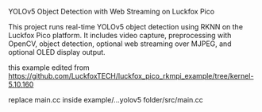 YOLOv5 Object Detection with Web Streaming on Luckfox Pico

This project runs real-time YOLOv5 object detection using RKNN on the Luckfox Pico platform. It includes video capture, preprocessing with OpenCV, object detection, optional web streaming over MJPEG, and optional OLED display output.

this example edited from https://github.com/LuckfoxTECH/luckfox_pico_rkmpi_example/tree/kernel-5.10.160

replace main.cc inside example/...yolov5 folder/src/main.cc
